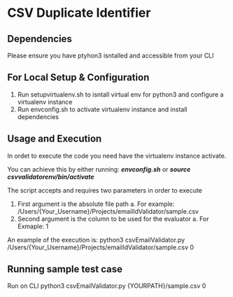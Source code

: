 # CSV Duplicate Identifier

## Dependencies

Please ensure you have ptyhon3 isntalled and accessible from your CLI

## For Local Setup & Configuration

1. Run setupvirtualenv.sh to isntall virtual env for python3 and configure a virtualenv instance
2. Run envconfig.sh to activate virtualenv instance and install dependencies

## Usage and Execution

In ordet to execute the code you need have the virtualenv instance activate.

You can achieve this by either running: _**envconfig.sh**_ or _**source csvvalidatorenv/bin/activate**_

The script accepts and requires two parameters in order to execute

1. First argument is the absolute file path
  a. For example: /Users/{Your_Username}/Projects/emailIdValidator/sample.csv
3. Second argument is the column to be used for the evaluator
  a. For Exmaple: 1
  
An example of the execution is: python3 csvEmailValidator.py /Users/{Your_Username}/Projects/emailIdValidator/sample.csv 0

## Running sample test case

Run on CLI python3 csvEmailValidator.py {YOURPATH}/sample.csv 0

